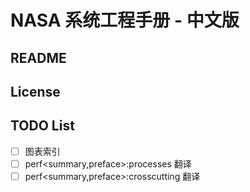 # NASA 系统工程手册 - 中文版

## README

## License

## TODO List

- [ ] 图表索引
- [ ] perf<summary,preface>:processes 翻译
- [ ] perf<summary,preface>:crosscutting 翻译
